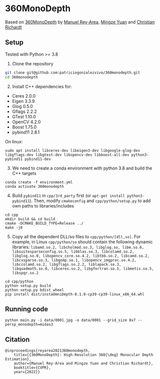 # 360MonoDepth

Based on [360MonoDepth](https://manurare.github.io/360monodepth/) by [Manuel Rey-Area](https://manurare.github.io/), [Mingze Yuan](https://yuanmingze.github.io/) and [Christian Richardt](https://richardt.name/)


## Setup

Tested with Python >= 3.8

1. Clone the repository

```bash
git clone git@github.com:patriciogonzalezvivo/360monodepth.git
cd 360monodepth
```

2. Install C++ dependencies for:

 * Ceres 2.0.0
 * Eigen 3.3.9
 * Glog 0.5.0
 * Gflags 2.2.2
 * GTest 1.10.0
 * OpenCV 4.2.0
 * Boost 1.75.0
 * pybind11 2.8.1

On linux:

```
sudo apt install libceres-dev libeigen3-dev libgoogle-glog-dev libgflags-dev libgtest-dev libopencv-dev libboost-all-dev python3-pybind11 pybind11-dev
```

3. We need to create a conda environment with python 3.8 and build the C++ targets

```
conda create -f environment.yml
conda activate 360monodepth
```

4. Build ```pybind11``` in ```cpp/3rd_party``` first (or ```apt-get install python3-pybind11```). Then, modify ```cmakeconfig``` and ```cpp/python/setup.py``` to add own paths to libraries/includes

```
cd cpp
mkdir build && cd build
cmake -DCMAKE_BUILD_TYPE=Release ../
make -j8
```

5. Copy all the dependent DLL/so files to ```cpp/python/[dll,so]```. For example, in Linux ```cpp/python/so``` should contain the following dynamic libraries: ```libamd.so.2, libcholmod.so.3, libglog.so, libm.so.6, libsuitesparseconfig.so.5, libblas.so.3, libcolamd.so.2, libglog.so.0, libopencv_core.so.4.2, libtbb.so.2, libcamd.so.2, libcxsparse.so.3, libgomp.so.1, libopencv_imgproc.so.4.2, libccolamd.so.2, libgflags.so.2.2, liblapack.so.3, libquadmath.so.0, libceres.so.2, libgfortran.so.5, libmetis.so.5, libspqr.so.2```

```
cd cpp/python
python setup.py build
python setup.py bdist_wheel
pip install dist/instaOmniDepth-0.1.0-cp39-cp39-linux_x86_64.whl 
```

## Running code

```
python main.py -i data/0001.jpg -o data/0001 --grid_size 8x7 --persp_monodepth=midas3
```

## Citation

```
@inproceedings{reyarea2021360monodepth,
	title={{360MonoDepth}: High-Resolution 360{\deg} Monocular Depth Estimation},
	author={Manuel Rey-Area and Mingze Yuan and Christian Richardt},
	booktitle={CVPR},
	year={2022}}
```
